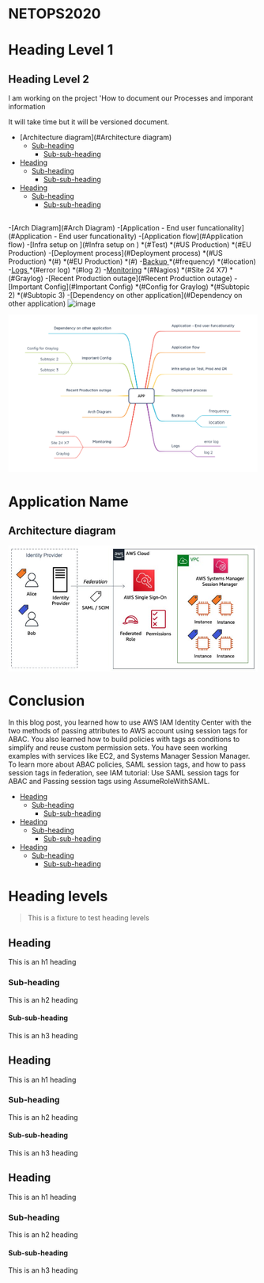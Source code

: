 # NETOPS2020

# Heading Level 1
## Heading Level 2

I am working on the project 'How to document our Processes and imporant information

It will take time but it will be versioned document.

- [Architecture diagram](#Architecture diagram)
  * [Sub-heading](#sub-heading)
    + [Sub-sub-heading](#sub-sub-heading)
- [Heading](#heading-1)
  * [Sub-heading](#sub-heading-1)
    + [Sub-sub-heading](#sub-sub-heading-1)
- [Heading](#heading-2)
  * [Sub-heading](#sub-heading-2)
    + [Sub-sub-heading](#sub-sub-heading-2)

## 

-[Arch Diagram](#Arch Diagram)
-[Application - End user funcationality](#Application - End user funcationality)
-[Application flow](#Application flow)
-[Infra setup on ](#Infra setup on )
*(#Test)
*(#US Production)
*(#EU Production)
-[Deployment process](#Deployment process)
*(#US Production)
*(#)
*(#EU Production)
*(#)
-[Backup ](#Backup )
*(#frequency)
*(#location)
-[Logs ](#Logs )
*(#error log)
*(#log 2)
-[Monitoring](#Monitoring)
*(#Nagios)
*(#Site 24 X7)
*(#Graylog)
-[Recent Production outage](#Recent Production outage)
-[Important Config](#Important Config)
*(#Config for Graylog)
*(#Subtopic 2)
*(#Subtopic 3)
-[Dependency on other application](#Dependency on other application)
![image](https://user-images.githubusercontent.com/90484099/199155891-e50e1b5c-86d1-4942-a94a-9566f630760b.png)


  ![Mindmap](Product-Documentation.png)


# Application Name

## Architecture diagram


  ![Okta](Okta-1.jpg)


# Conclusion
In this blog post, you learned how to use AWS IAM Identity Center with the two methods of passing attributes to AWS account using session tags for ABAC. You also learned how to build policies with tags as conditions to simplify and reuse custom permission sets. You have seen working examples with services like EC2, and Systems Manager Session Manager. To learn more about ABAC policies, SAML session tags, and how to pass session tags in federation, see IAM tutorial: Use SAML session tags for ABAC and Passing session tags using AssumeRoleWithSAML.

- [Heading](#heading)
  * [Sub-heading](#sub-heading)
    + [Sub-sub-heading](#sub-sub-heading)
- [Heading](#heading-1)
  * [Sub-heading](#sub-heading-1)
    + [Sub-sub-heading](#sub-sub-heading-1)
- [Heading](#heading-2)
  * [Sub-heading](#sub-heading-2)
    + [Sub-sub-heading](#sub-sub-heading-2)


# Heading levels

> This is a fixture to test heading levels

<!-- toc -->

## Heading

This is an h1 heading

### Sub-heading

This is an h2 heading

#### Sub-sub-heading

This is an h3 heading

## Heading

This is an h1 heading

### Sub-heading

This is an h2 heading

#### Sub-sub-heading

This is an h3 heading

## Heading

This is an h1 heading

### Sub-heading

This is an h2 heading

#### Sub-sub-heading

This is an h3 heading
